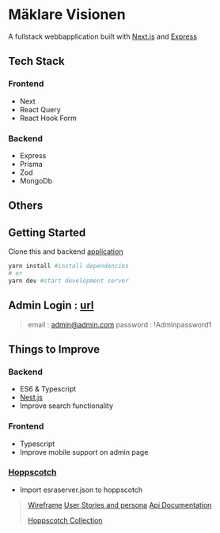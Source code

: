 # Mäklare Visionen 
A fullstack webbapplication built with
    [Next.js](https://nextjs.org/) and [Express](https://expressjs.com/)

## Tech Stack
### Frontend
- Next
- React Query
- React Hook Form
### Backend
- Express
- Prisma
- Zod
- MongoDb

## Others

## Getting Started
Clone  this and  backend [application ](https://github.com/Braggedtooth/rate-app-server)

```bash
yarn install #install dependencies
# or
yarn dev #start development server
```
## Admin Login  : [url](https://mv.bayo.se/admin)
> email : admin@admin.com
> password : !Adminpassword1


## Things to Improve
### Backend

- ES6 & Typescript 
- [Nest.js](https://docs.nestjs.com/)
- Improve search functionality
### Frontend
- Typescript 
- Improve mobile support on admin page

### [Hoppscotch](https://hoppscotch.io/)
- Import esraserver.json to hoppscotch

> [Wireframe](https://gist.github.com/Braggedtooth/07e0dbf654d5176d5285f7b321f2c765)
> [User Stories and persona](https://gist.github.com/Braggedtooth/abe48cb325c0b3a08e3030125a5ebe85)
> [Api Documentation](https://gist.github.com/Braggedtooth/f2aa232de9a990c05c0d2a111f38e481)
> 
> [Hoppscotch Collection](/esraserver.json)
